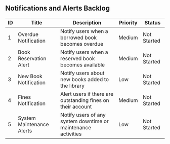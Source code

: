 ## Notifications and Alerts Backlog

| ID  | Title                    | Description                                                  | Priority | Status      |
| --- | ------------------------ | ------------------------------------------------------------ | -------- | ----------- |
| 1   | Overdue Notification      | Notify users when a borrowed book becomes overdue             | Medium   | Not Started |
| 2   | Book Reservation Alert    | Notify users when a reserved book becomes available           | Medium   | Not Started |
| 3   | New Book Notification     | Notify users about new books added to the library             | Low      | Not Started |
| 4   | Fines Notification        | Alert users if there are outstanding fines on their account   | Medium   | Not Started |
| 5   | System Maintenance Alerts | Notify users of any system downtime or maintenance activities | Low      | Not Started |

